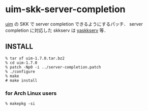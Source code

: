 # uim-skk-server-completion
[uim](http://code.google.com/p/uim/) の SKK で server completion できるようにするパッチ．
server completion に対応した skkserv は [yaskkserv](http://umiushi.org/~wac/yaskkserv/) 等．

## INSTALL

    % tar xf uim-1.7.0.tar.bz2
    % cd uim-1.7.0
    % patch -Np0 -i ../server-completion.patch
    % ./configure
    % make
    # make install

### for Arch Linux users

    % makepkg -si
